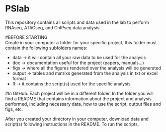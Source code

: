 # PSlab

This repository contains all scripts and data used in the lab to perform RNAseq, ATACseq, and ChIPseq data analysis.

#BEFORE STARTING <br />
Create in your computer a folder for your specific project, this folder must contain the following subfolders names: <br />
  * data -> it will contain all your raw data to be used for the analysis <br />
  * doc -> documentation useful for the project (papers, manuals...) <br />
  * figs -> where all the figures rendered over the analysis will be generated <br />
  * output -> tables and matrixs generated from the analysis in txt or excel format <br />
  * R -> it contains the script(s) used for the specific analysis <br />

#In GitHub:
Each project will be in a different folder. In the folder you will find a README that contains information about the project and analysis performed, including necessary data, how to use the script, output files and figs, etc.

After you created your directory in your computer, download data and script(s) following instructions in the README. To run the scripts, 
